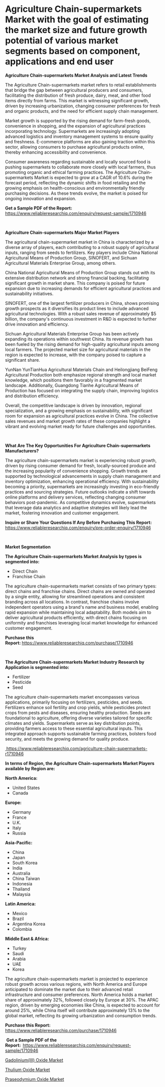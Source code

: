 <p><h1>Agriculture Chain-supermarkets Market with the goal of estimating the market size and future growth potential of various market segments based on component, applications and end user</h1></p><p><strong>Agriculture Chain-supermarkets Market Analysis and Latest Trends</strong></p>
<p><p>The Agriculture Chain-supermarkets market refers to retail establishments that bridge the gap between agricultural producers and consumers, facilitating the distribution of fresh produce, dairy, meat, and other food items directly from farms. This market is witnessing significant growth, driven by increasing urbanization, changing consumer preferences for fresh and organic products, and the need for efficient supply chain management.</p><p>Market growth is supported by the rising demand for farm-fresh goods, convenience in shopping, and the expansion of agricultural practices incorporating technology. Supermarkets are increasingly adopting advanced logistics and inventory management systems to ensure quality and freshness. E-commerce platforms are also gaining traction within this sector, allowing consumers to purchase agricultural products online, thereby enhancing accessibility and convenience.</p><p>Consumer awareness regarding sustainable and locally sourced food is pushing supermarkets to collaborate more closely with local farmers, thus promoting organic and ethical farming practices. The Agriculture Chain-supermarkets Market is expected to grow at a CAGR of 10.6% during the forecast period, reflecting the dynamic shifts in food retailing and the growing emphasis on health-conscious and environmentally friendly purchasing decisions. As these trends evolve, the market is poised for ongoing innovation and expansion.</p></p>
<p><strong>Get a Sample PDF of the Report:&nbsp;</strong> <a href="https://www.reliableresearchiq.com/enquiry/request-sample/1710946?utm_campaign=1121&utm_medium=2&utm_source=Github&utm_content=ia&utm_term=10012025&utm_id=agriculture-chain-supermarkets">https://www.reliableresearchiq.com/enquiry/request-sample/1710946</a></p>
<p>&nbsp;</p>
<p><strong>Agriculture Chain-supermarkets Major Market Players</strong></p>
<p><p>The agricultural chain-supermarket market in China is characterized by a diverse array of players, each contributing to a robust supply of agricultural inputs, ranging from seeds to fertilizers. Key players include China National Agricultural Means of Production Group, SINOFERT, and Sichuan Agricultural Materials Enterprise Group, among others.</p><p>China National Agricultural Means of Production Group stands out with its extensive distribution network and strong financial backing, facilitating significant growth in market share. This company is poised for future expansion due to increasing demands for efficient agricultural practices and sustainability initiatives.</p><p>SINOFERT, one of the largest fertilizer producers in China, shows promising growth prospects as it diversifies its product lines to include advanced agricultural technologies. With a robust sales revenue of approximately $5 billion, the company's continuous investment in R&D is expected to further drive innovation and efficiency.</p><p>Sichuan Agricultural Materials Enterprise Group has been actively expanding its operations within southwest China. Its revenue growth has been fueled by the rising demand for high-quality agricultural inputs among local farmers. The projected market size for agricultural materials in the region is expected to increase, with the company poised to capture a significant share.</p><p>YunNan YunTianHua Agricultural Materials Chain and Heilongjiang BeiFeng Agricultural Production both emphasize regional strength and local market knowledge, which positions them favorably in a fragmented market landscape. Additionally, Guangdong Tianhe Agricultural Means of Production has focused on integrating the supply chain, improving logistics and distribution efficiency.</p><p>Overall, the competitive landscape is driven by innovation, regional specialization, and a growing emphasis on sustainability, with significant room for expansion as agricultural practices evolve in China. The collective sales revenues and market growth rates of these companies highlight a vibrant and evolving market ready for future challenges and opportunities.</p></p>
<p>&nbsp;</p>
<p><strong>What Are The Key Opportunities For Agriculture Chain-supermarkets Manufacturers?</strong></p>
<p><p>The agriculture chain-supermarkets market is experiencing robust growth, driven by rising consumer demand for fresh, locally-sourced produce and the increasing popularity of convenience shopping. Growth trends are supported by technological advancements in supply chain management and inventory optimization, enhancing operational efficiency. With sustainability becoming a priority, supermarkets are increasingly investing in eco-friendly practices and sourcing strategies. Future outlooks indicate a shift towards online platforms and delivery services, reflecting changing consumer behaviors post-pandemic. As competitive dynamics evolve, supermarkets that leverage data analytics and adaptive strategies will likely lead the market, fostering innovation and customer engagement.</p></p>
<p><strong>Inquire or Share Your Questions If Any Before Purchasing This Report:</strong> <a href="https://www.reliableresearchiq.com/enquiry/pre-order-enquiry/1710946?utm_campaign=1121&utm_medium=2&utm_source=Github&utm_content=ia&utm_term=10012025&utm_id=agriculture-chain-supermarkets">https://www.reliableresearchiq.com/enquiry/pre-order-enquiry/1710946</a></p>
<p>&nbsp;</p>
<p><strong>Market Segmentation</strong></p>
<p><strong>The Agriculture Chain-supermarkets Market Analysis by types is segmented into:</strong></p>
<p><ul><li>Direct Chain</li><li>Franchise Chain</li></ul></p>
<p><p>The agriculture chain-supermarkets market consists of two primary types: direct chains and franchise chains. Direct chains are owned and operated by a single entity, allowing for streamlined operations and consistent branding across all locations. In contrast, franchise chains involve independent operators using a brand's name and business model, enabling rapid expansion while maintaining local adaptability. Both models aim to deliver agricultural products efficiently, with direct chains focusing on uniformity and franchises leveraging local market knowledge for enhanced customer engagement.</p></p>
<p><strong>Purchase this Report:&nbsp;</strong><a href="https://www.reliableresearchiq.com/purchase/1710946?utm_campaign=1121&utm_medium=2&utm_source=Github&utm_content=ia&utm_term=10012025&utm_id=agriculture-chain-supermarkets">https://www.reliableresearchiq.com/purchase/1710946</a></p>
<p>&nbsp;</p>
<p><strong>The Agriculture Chain-supermarkets Market Industry Research by Application is segmented into:</strong></p>
<p><ul><li>Fertilizer</li><li>Pesticide</li><li>Seed</li></ul></p>
<p><p>The agriculture chain-supermarkets market encompasses various applications, primarily focusing on fertilizers, pesticides, and seeds. Fertilizers enhance soil fertility and crop yields, while pesticides protect crops from pests and diseases, ensuring healthy production. Seeds are foundational to agriculture, offering diverse varieties tailored for specific climates and yields. Supermarkets serve as key distribution points, providing farmers access to these essential agricultural inputs. This integrated approach supports sustainable farming practices, bolsters food security, and meets the growing demand for quality produce.</p></p>
<p><a href="https://www.reliableresearchiq.com/agriculture-chain-supermarkets-r1710946?utm_campaign=1121&utm_medium=2&utm_source=Github&utm_content=ia&utm_term=10012025&utm_id=agriculture-chain-supermarkets">&nbsp;https://www.reliableresearchiq.com/agriculture-chain-supermarkets-r1710946</a></p>
<p><strong>In terms of Region, the Agriculture Chain-supermarkets Market Players available by Region are:</strong></p>
<p>
    <p> <strong> North America: </strong>
        <ul>
            <li>United States</li>
            <li>Canada</li>
        </ul>
        </p> 
    <p> <strong> Europe: </strong>
        <ul>
            <li>Germany</li>
            <li>France</li>
            <li>U.K.</li>
            <li>Italy</li>
            <li>Russia</li>
        </ul>
        </p> 
    <p> <strong> Asia-Pacific: </strong>
        <ul>
            <li>China</li>
            <li>Japan</li>
            <li>South Korea</li>
            <li>India</li>
            <li>Australia</li>
            <li>China Taiwan</li>
            <li>Indonesia</li>
            <li>Thailand</li>
            <li>Malaysia</li>
        </ul>
        </p> 
    <p> <strong> Latin America: </strong>
        <ul>
            <li>Mexico</li>
            <li>Brazil</li>
            <li>Argentina Korea</li>
            <li>Colombia</li>
        </ul>
        </p> 
    <p> <strong> Middle East & Africa: </strong>
        <ul>
            <li>Turkey</li>
            <li>Saudi</li>
            <li>Arabia</li>
            <li>UAE</li>
            <li>Korea</li>
        </ul>
    </p>
    </p>
<p><p>The agriculture chain-supermarkets market is projected to experience robust growth across various regions, with North America and Europe anticipated to dominate the market due to their advanced retail infrastructure and consumer preferences. North America holds a market share of approximately 32%, followed closely by Europe at 30%. The APAC region, driven by emerging economies like China, is expected to account for around 25%, while China itself will contribute approximately 13% to the global market, reflecting its growing urbanization and consumption trends.</p></p>
<p><strong>Purchase this Report: </strong><a href="https://www.reliableresearchiq.com/purchase/1710946?utm_campaign=1121&utm_medium=2&utm_source=Github&utm_content=ia&utm_term=10012025&utm_id=agriculture-chain-supermarkets">https://www.reliableresearchiq.com/purchase/1710946</a></p>
<p>&nbsp;<strong>Get a Sample PDF of the Report:&nbsp;&nbsp;</strong><a href="https://www.reliableresearchiq.com/enquiry/request-sample/1710946?utm_campaign=1121&utm_medium=2&utm_source=Github&utm_content=ia&utm_term=10012025&utm_id=agriculture-chain-supermarkets">https://www.reliableresearchiq.com/enquiry/request-sample/1710946</a></p>
<p><strong></strong></p>
<p><p><a href="https://github.com/rosalinebhakta48/Market-Research-Report-List-1/blob/main/gadoliniumiii-oxide-market.md?utm_campaign=1121&utm_medium=2&utm_source=Github&utm_content=ia&utm_term=10012025&utm_id=agriculture-chain-supermarkets">Gadolinium(III) Oxide Market</a></p><p><a href="https://github.com/chongseney974/Market-Research-Report-List-1/blob/main/thulium-oxide-market.md?utm_campaign=1121&utm_medium=2&utm_source=Github&utm_content=ia&utm_term=10012025&utm_id=agriculture-chain-supermarkets">Thulium Oxide Market</a></p><p><a href="https://github.com/nathaliehurles7142/Market-Research-Report-List-1/blob/main/praseodymium-oxide-market.md?utm_campaign=1121&utm_medium=2&utm_source=Github&utm_content=ia&utm_term=10012025&utm_id=agriculture-chain-supermarkets">Praseodymium Oxide Market</a></p></p>